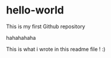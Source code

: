 # hello-world
This is my first Github repository


hahahahaha



This is what i wrote in this readme file ! :)
